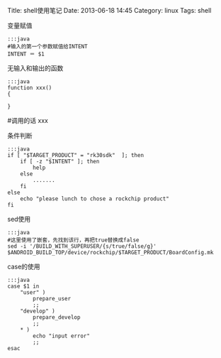 Title: shell使用笔记
Date: 2013-06-18 14:45
Category: linux
Tags: shell

变量赋值

    :::java
    #输入的第一个参数赋值给INTENT
    INTENT ＝ $1

无输入和输出的函数

    :::java
    function xxx()
    {

    }

#调用的话
xxx

条件判断

    :::java
    if [ "$TARGET_PRODUCT" = "rk30sdk"  ]; then
        if [ -z "$INTENT" ]; then
            help
        else
            .......
        fi
    else
        echo "please lunch to chose a rockchip product"
    fi

sed使用

    :::java
    #这里使用了嵌套，先找到该行，再把true替换成false
    sed -i '/BUILD_WITH_SUPERUSER/{s/true/false/g}' $ANDROID_BUILD_TOP/device/rockchip/$TARGET_PRODUCT/BoardConfig.mk


case的使用

    :::java
    case $1 in
        "user" )
            prepare_user
            ;;
        "develop" )
            prepare_develop
            ;;
        * )
            echo "input error"
            ;;
    esac
